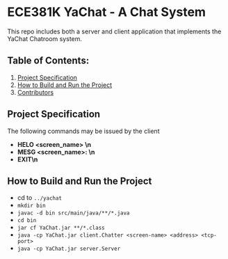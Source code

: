 # ECE381K YaChat - A Chat System
This repo includes both a server and client application that implements the YaChat Chatroom system.

## Table of Contents:
1. [Project Specification](#project-specification)
2. [How to Build and Run the Project](#how-to-build-and-run-the-project)
3. [Contributors](#contributors)

## Project Specification

The following commands may be issued by the client

- **HELO <screen_name> <IP> <Port>\n**
- **MESG <screen_name>: <message>\n**
- **EXIT\n**

## How to Build and Run the Project

- cd to `../yachat`
- `mkdir bin`
- `javac -d bin src/main/java/**/*.java`
- `cd bin`
- `jar cf YaChat.jar **/*.class`
- `java -cp YaChat.jar client.Chatter <screen-name> <address> <tcp-port>`
- `java -cp YaChat.jar server.Server`
